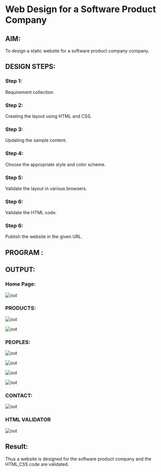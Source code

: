 # Web Design for a Software Product Company

## AIM:

To design a static website for a software product company company.

## DESIGN STEPS:

### Step 1:

Requirement collection.

### Step 2:

Creating the layout using HTML and CSS.

### Step 3:

Updating the sample content.

### Step 4:

Choose the appropriate style and color scheme.

### Step 5:

Validate the layout in various browsers.

### Step 6:

Validate the HTML code.

### Step 6:

Publish the website in the given URL.

## PROGRAM :

## OUTPUT:

### Home Page:

![out](screenshot(20).png)

### PRODUCTS:

![out](screenshot(21).png)

![out](screenshot(22).png)

### PEOPLES:

![out](screenshot(23).png)

![out](screenshot(24).png)

![out](screenshot(25).png)

![out](screenshot(26).png)

### CONTACT:

![out](screenshot(27).png)

### HTML VALIDATOR

![out](screenshot(28).png)

## Result:

Thus a website is designed for the software product company and the HTML,CSS code are validated.
